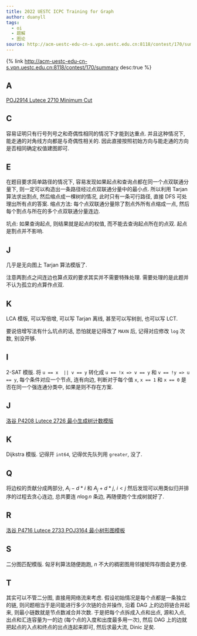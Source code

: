 ```yaml
---
title: 2022 UESTC ICPC Training for Graph
author: duanyll
tags:
  - oi
  - 题解
  - 图论
source: http://acm-uestc-edu-cn-s.vpn.uestc.edu.cn:8118/contest/170/summary
---
```


{% link http://acm-uestc-edu-cn-s.vpn.uestc.edu.cn:8118/contest/170/summary desc:true %}

## A

[POJ2914 Lutece 2710 Minimum Cut](/2022/04/13/POJ-2914.html)

## C

容易证明只有行号列号之和奇偶性相同的情况下才能到达重点. 并且这种情况下, 能走通的对角线方向都是与奇偶性相关的. 因此直接按照初始方向与能走通的方向是否相同确定权值建图即可.

## E

在题目要求简单路径的情况下, 容易发现如果起点和查询点都在同一个点双联通分量下, 则一定可以构造出一条路径经过点双联通分量中的最小点. 所以利用 Tarjan 算法求出割点, 然后缩点成一棵树的情况, 此时只有一条可行路径, 直接 DFS 可处理出所有点的答案. 缩点方法: 每个点双联通分量除了割点外所有点缩成一点, 然后每个割点与所在的多个点双联通分量连边.

坑点: 如果查询起点, 则结果就是起点的权值, 而不能去查询起点所在的点双. 起点是割点并不影响.

## J

几乎是无向图上 Tarjan 算法模版了.

注意两割点之间连边也算点双的要求其实并不需要特殊处理. 需要处理的是此题并不认为孤立的点算作点双.

## K

LCA 模版, 可以写倍增, 可以写 Tarjan 离线, 甚至可以写树剖, 也可以写 LCT.

要说倍增写法有什么坑点的话, 恐怕就是记得改了 `MAXN` 后, 记得对应修改 `log` 次数, 别没开够.

## I

2-SAT 模版. 将 `u == x  || v == y` 转化成 `u == !x => v == y` 和 `v == !y => u == y`, 每个条件对应一个节点, 连有向边, 判断对于每个值 `x`, `x == 1` 和 `x == 0` 是否在同一个强连通分类中, 如果是则不存在方案.

## J

[洛谷 P4208 Lutece 2726 最小生成树计数模版](/2022/04/22/Luogu-P4208.html)

## K

Dijkstra 模版. 记得开 `int64`, 记得优先队列用 `greater`, 没了.

## Q

将边权的贡献分成两部分, $A_i - d * i$ 和 $A_j + d * j$, $i < j$ 然后发现可以用类似归并排序的过程去贪心连边, 总共要连 $n \log n$ 条边, 再随便跑个生成树就好了.

## R

[洛谷 P4716 Lutece 2733 POJ3164 最小树形图模板](/2022/04/19/Luogu-P4716.html)

## S

二分图匹配模版. 匈牙利算法随便跑跑, $n$ 不大的稠密图用邻接矩阵存图会更方便.

## T

其实可以不管二分图, 直接用网络流来考虑. 假设初始情况是每个点都是一条独立的链, 则问题相当于是问能进行多少次链的合并操作, 沿着 DAG 上的边将链合并起来, 则最小链数就是节点数减合并次数. 于是把每个点拆成入点和出点, 源和入点, 出点和汇连容量为一的边 (每个点的入度和出度最多用一次), 然后 DAG 上的边就把起点的入点和终点的出点连起来即可, 然后求最大流, Dinic 足矣.
